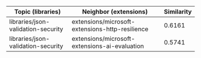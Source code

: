 | Topic (libraries) | Neighbor (extensions) | Similarity |
|-------------|-------------------|------------|
| libraries/json-validation-security | extensions/microsoft-extensions-http-resilience | 0.6161 |
| libraries/json-validation-security | extensions/microsoft-extensions-ai-evaluation | 0.5741 |
